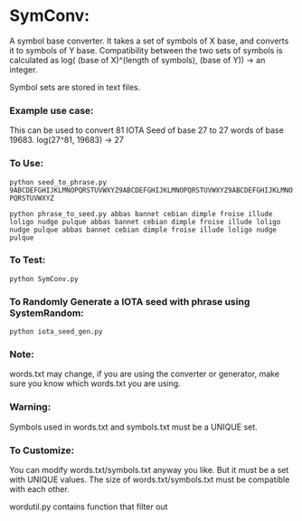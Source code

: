 # SymConv:

A symbol base converter.  It takes a set of symbols of X base, and converts it to symbols of Y base. Compatibility between the two sets of symbols is calculated as log( (base of X)^(length of symbols), (base of Y)) -> an integer.

Symbol sets are stored in text files.

### Example use case:

This can be used to convert 81 IOTA Seed of base 27 to 27 words of base 19683.  log(27^81, 19683) -> 27

### To Use:

`python seed_to_phrase.py 9ABCDEFGHIJKLMNOPQRSTUVWXYZ9ABCDEFGHIJKLMNOPQRSTUVWXYZ9ABCDEFGHIJKLMNOPQRSTUVWXYZ`

`python phrase_to_seed.py abbas bannet cebian dimple froise illude loligo nudge pulque abbas bannet cebian dimple froise illude loligo nudge pulque abbas bannet cebian dimple froise illude loligo nudge pulque`

### To Test:

`python SymConv.py`

### To Randomly Generate a IOTA seed with phrase using SystemRandom:

`python iota_seed_gen.py`

### Note:

words.txt may change, if you are using the converter or generator, make sure you know which words.txt you are using.

### Warning:

Symbols used in words.txt and symbols.txt must be a UNIQUE set.

### To Customize:

You can modify words.txt/symbols.txt anyway you like.  But it must be a set with UNIQUE values.  The size of words.txt/symbols.txt must be compatible with each other.

wordutil.py contains function that filter out